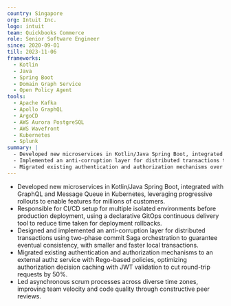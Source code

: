 ```yaml
---
country: Singapore
org: Intuit Inc.
logo: intuit
team: Quickbooks Commerce
role: Senior Software Engineer
since: 2020-09-01
till: 2023-11-06
frameworks:
  - Kotlin
  - Java
  - Spring Boot
  - Domain Graph Service
  - Open Policy Agent
tools: 
  - Apache Kafka
  - Apollo GraphQL
  - ArgoCD
  - AWS Aurora PostgreSQL
  - AWS Wavefront
  - Kubernetes
  - Splunk
summary: |
  - Developed new microservices in Kotlin/Java Spring Boot, integrated with GraphQL and Kafka in Kubernetes.
  - Implemented an anti-corruption layer for distributed transactions to guarantee eventual consistency.
  - Migrated existing authentication and authorization mechanisms over to an external authz service with Rego-based policies.
---
```


- Developed new microservices in Kotlin/Java Spring Boot, integrated with GraphQL and Message Queue in Kubernetes, leveraging progressive rollouts to enable features for millions of customers.
- Responsible for CI/CD setup for multiple isolated environments before production deployment, using a declarative GitOps continuous delivery tool to reduce time taken for deployment rollbacks.
- Designed and implemented an anti-corruption layer for distributed transactions using two-phase commit Saga orchestration to guarantee eventual consistency, with smaller and faster local transactions.
- Migrated existing authentication and authorization mechanisms to an external authz service with Rego-based policies, optimizing authorization decision caching with JWT validation to cut round-trip requests by 50%.
- Led asynchronous scrum processes across diverse time zones, improving team velocity and code quality through constructive peer reviews.

